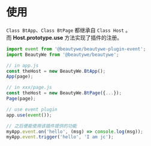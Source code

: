 # 使用

`Class BtApp`、`Class BtPage` 都继承自 `Class Host` 。    
而 **Host.prototype.use** 方法实现了插件的注册。

```javascript
import event from '@beautywe/beautywe-plugin-event';
import BeautyWe from '@beautywe/beautywe';

// in app.js
const theHost = new BeautyWe.BtApp();
App(page);

// in xxx/page.js
const theHost = new BeautyWe.BtPage({...});
Page(page);

// use event plugin
app.use(event());

// 之后便能使用该插件提供的功能
myApp.event.on('hello', (msg) => console.log(msg));
myApp.event.trigger('hello', 'I am jc');
```